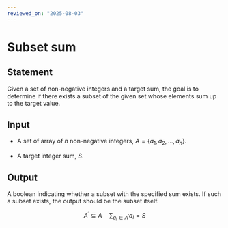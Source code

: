 ```yaml
---
reviewed_on: "2025-08-03"
---
```


# Subset sum

## Statement

Given a set of non-negative integers and a target sum, the goal is to determine if there exists a subset of the given set whose elements sum up to the target value.

## Input

- A set of array of $n$ non-negative integers, $A = \{a_1,a_2,\dots,a_n\}$.

- A target integer sum, $S$.

## Output

A boolean indicating whether a subset with the specified sum exists. If such a subset exists, the output should be the subset itself.

$$
A^\prime \subseteq A \quad \sum_{ a_i \in A^\prime } a_i = S
$$
